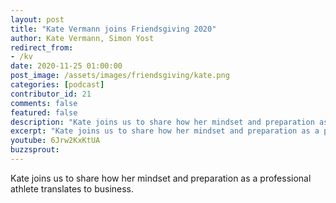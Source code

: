 ```yaml
---
layout: post
title: "Kate Vermann joins Friendsgiving 2020"
author: Kate Vermann, Simon Yost
redirect_from:
- /kv
date: 2020-11-25 01:00:00
post_image: /assets/images/friendsgiving/kate.png
categories: [podcast]
contributor_id: 21
comments: false
featured: false
description: "Kate joins us to share how her mindset and preparation as a professional athlete translates to business."
excerpt: "Kate joins us to share how her mindset and preparation as a professional athlete translates to business."
youtube: 6Jrw2KxKtUA
buzzsprout: 
---
```

Kate joins us to share how her mindset and preparation as a professional athlete translates to business.